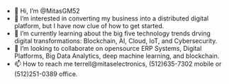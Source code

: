 - 👋 Hi, I’m @MitasGM52
- 👀 I’m interested in converting my business into a distributed digital platform, but I have now clue of how to get started.
- 🌱 I’m currently learning about the big five technology trends drving digital transformations: Blockchain, AI, Cloud, IoT, and Cybersecurity.
- 💞️ I’m looking to collaborate on opensource ERP Systems, Digital Platforms, Big Data Analytics, deep machine learning, and blockchain. 
- 📫 How to reach me terrell@mitaselectronics, (512)635-7302 mobile or (512)251-0389 office.

<!---
MitasGM52/MitasGM52 is a ✨ special ✨ repository because its `README.md` (this file) appears on your GitHub profile.
You can click the Preview link to take a look at your changes.
--->
